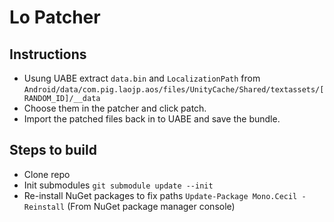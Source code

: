 # Lo Patcher

## Instructions

 * Usung UABE extract `data.bin` and `LocalizationPath` from `Android/data/com.pig.laojp.aos/files/UnityCache/Shared/textassets/[RANDOM_ID]/__data`
 * Choose them in the patcher and click patch.
 * Import the patched files back in to UABE and save the bundle.

## Steps to build

 * Clone repo
 * Init submodules `git submodule update --init`
 * Re-install NuGet packages to fix paths `Update-Package Mono.Cecil -Reinstall` (From NuGet package manager console)
